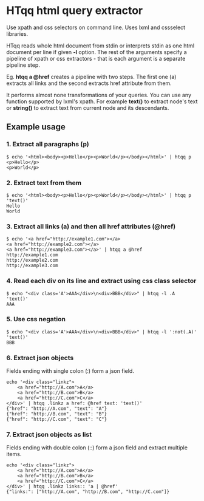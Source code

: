 # HTqq html query extractor

Use xpath and css selectors on command line.
Uses lxml and cssselect libraries.

HTqq reads whole html document from stdin or interprets stdin as one html
document per line if given **-l** option. The rest of the arguments specify a
pipeline of xpath or css extractors - that is each argument is a separate
pipeline step.

Eg. **htqq a @href** creates a pipeline with two steps. The first one (a)
extracts all links and the second extracts href attribute from them.

It performs almost none transformations of your queries. You can use any
function supported by lxml's xpath. For example **text()** to extract node's
text or **string()** to extract text from current node and its descendants.


## Example usage

### 1. Extract all paragraphs (p)
```
$ echo '<html><body><p>Hello</p><p>World</p></body></html>' | htqq p
<p>Hello</p>
<p>World</p>
```

### 2. Extract text from them
```
$ echo '<html><body><p>Hello</p><p>World</p></body></html>' | htqq p 'text()'
Hello
World
```

### 3. Extract all links (a) and then all href attributes (@href)
```
$ echo '<a href="http://example1.com"></a>
<a href="http://example2.com"></a>
<a href="http://example3.com"></a>' | htqq a @href
http://example1.com
http://example2.com
http://example3.com
```

### 4. Read each div on its line and extract using css class selector
```
$ echo "<div class='A'>AAA</div>\n<div>BBB</div>" | htqq -l .A 'text()'
AAA
```

### 5. Use css negation
```
$ echo "<div class='A'>AAA</div>\n<div>BBB</div>" | htqq -l ':not(.A)' 'text()'
BBB
```

### 6. Extract json objects

Fields ending with single colon (:) form a json field.
```
echo '<div class="linkz">
    <a href="http://A.com">A</a>
    <a href="http://B.com">B</a>
    <a href="http://C.com">C</a>
</div>' | htqq .linkz a href: @href text: 'text()'
{"href": "http://A.com", "text": "A"}
{"href": "http://B.com", "text": "B"}
{"href": "http://C.com", "text": "C"}
```

### 7. Extract json objects as list

Fields ending with double colon (::) form a json field and extract multiple items.
```
echo '<div class="linkz">
    <a href="http://A.com">A</a>
    <a href="http://B.com">B</a>
    <a href="http://C.com">C</a>
</div>' | htqq .linkz links:: 'a | @href'
{"links:": ["http://A.com", "http://B.com", "http://C.com"]}
```

